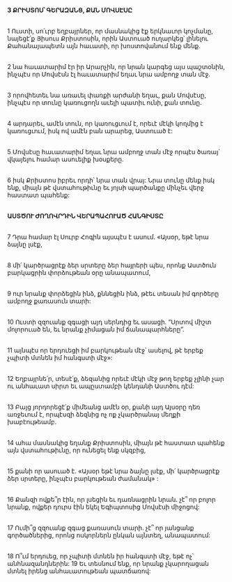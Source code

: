 **3 ՔՐԻՍՏՈՍ՝ ԳԵՐԱԶԱՆՑ, ՔԱՆ ՄՈՎՍԷՍԸ**

\
1 Ուստի, սո՛ւրբ եղբայրներ, որ մասնակից էք երկնաւոր կոչմանը, նայեցէ՛ք Յիսուս Քրիստոսին, որին Աստուած ուղարկեց՝ լինելու Քահանայապետն այն հաւատի, որ խոստովանում ենք մենք.

\
2 նա հաւատարիմ էր իր Արարչին, որ նրան կարգեց այս պաշտօնին, ինչպէս որ Մովսէսն էլ հաւատարիմ եղաւ նրա ամբողջ տան մէջ.

\
3 որովհետեւ նա առաւել փառքի արժանի եղաւ, քան Մովսէսը, ինչպէս որ տունը կառուցողն աւելի պատիւ ունի, քան տունը.

\
4 արդարեւ, ամէն տուն, որ կառուցւում է, որեւէ մէկի կողմից է կառուցւում, իսկ ով ամէն բան արարեց, Աստուած է:

\
5 Մովսէսը հաւատարիմ եղաւ նրա ամբողջ տան մէջ որպէս ծառայ՝ վկայելու համար ասուելիք խօսքերը.

\
6 իսկ Քրիստոս իբրեւ որդի՝ նրա տան վրայ: Նրա տունը մենք իսկ ենք, միայն թէ վստահութիւնը եւ յոյսի պարծանքը մինչեւ վերջ հաստատ պահենք:

\
 **ԱՍՏԾՈՒ ԺՈՂՈՎՐԴԻՆ ՎԵՐԱՊԱՀՈՒԱԾ ՀԱՆԳԻՍՏԸ**

\
7 Դրա համար էլ Սուրբ Հոգին այսպէս է ասում.
«Այսօր, եթէ նրա ձայնը լսէք,

\
8 մի՛ կարծրացրէք ձեր սրտերը ձեր հայրերի պես,
որոնք Աստծուն բարկացրին փորձութեան օրը անապատում,

\
9 ուր նրանք փորձեցին ինձ, քննեցին ինձ,
թէեւ տեսան իմ գործերը ամբողջ քառասուն տարի:

\
10 Ուստի զզուանք զգացի այդ սերնդից եւ ասացի.
“Սրտով միշտ մոլորուած են,
եւ նրանք չիմացան իմ ճանապարհները”.

\
11 այնպէս որ երդուեցի իմ բարկութեան մէջ՝ ասելով,
թէ երբեք չպիտի մտնեն իմ հանգստի մէջ»:

\
12 Եղբայրնե՛ր, տեսէ՛ք, ձեզանից որեւէ մէկի մէջ թող երբեք չլինի չար ու անհաւատ սիրտ եւ ապըստամբի կենդանի Աստծու դէմ:

\
13 Բայց յորդորեցէ՛ք միմեանց ամէն օր, քանի այդ Այսօրը դեռ առջեւում է, որպէսզի ձեզնից ոչ ոք չկարծրանայ մեղքի խաբէութեամբ.

\
14 ահա մասնակից եղանք Քրիստոսին, միայն թէ հաստատ պահենք այն վստահութիւնը, որ ունեցել ենք սկզբից,

\
15 քանի որ ասուած է.
«Այսօր եթէ նրա ձայնը լսէք,
մի՛ կարծրացրէք ձեր սրտերը,
ինչպէս բարկութեան ժամանակ» :

\
16 Քանզի ովքե՞ր էին, որ լսեցին եւ դառնացրին նրան. չէ՞ որ բոլոր նրանք, ովքեր դուրս էին եկել Եգիպտոսից Մովսէսի միջոցով:

\
17 Ումի՞ց զզուանք զգաց քառասուն տարի. չէ՞ որ յանցանք գործածներից, որոնց ոսկորներն ընկան այնտեղ, անապատում:

\
18 Ո՞ւմ երդուեց, որ չպիտի մտնեն իր հանգստի մէջ, եթէ ոչ՝ անհնազանդներին: 19 Եւ տեսնում ենք, որ նրանք չկարողացան մտնել իրենց անհաւատութեան պատճառով:
